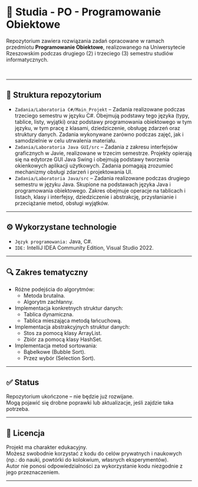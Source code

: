 # 📘 Studia - PO - Programowanie Obiektowe

Repozytorium zawiera rozwiązania zadań opracowane w ramach przedmiotu **Programowanie Obiektowe**, realizowanego na Uniwersytecie Rzeszowskim podczas drugiego (2) i trzeciego (3) semestru studiów informatycznych.  

&nbsp;  

---

## 📁 Struktura repozytorium

- `Zadania/Laboratoria C#/Main_Projekt` – Zadania realizowane podczas trzeciego semestru w języku C#. Obejmują podstawy tego języka (typy, tablice, listy, wyjątki) oraz podstawy programowania obiektowego w tym języku, w tym pracę z klasami, dziedziczenie, obsługę zdarzeń oraz struktury danych. Zadania wykonywane zarówno podczas zajęć, jak i samodzielnie w celu utrwalenia materiału.  
- `Zadania/Laboratoria Java GUI/src` – Zadania z zakresu interfejsów graficznych w Javie, realizowane w trzecim semestrze. Projekty opierają się na edytorze GUI Java Swing i obejmują podstawy tworzenia okienkowych aplikacji użytkowych. Zadania pomagają zrozumieć mechanizmy obsługi zdarzeń i projektowania UI.  
- `Zadania/Laboratoria Java/src` – Zadania realizowane podczas drugiego semestru w języku Java. Skupione na podstawach języka Java i programowania obiektowego. Zakres obejmuje operacje na tablicach i listach, klasy i interfejsy, dziedziczenie i abstrakcję, przysłanianie i przeciążanie metod, obsługi wyjątków.  

---

## ⚙️ Wykorzystane technologie

- `Język programowania:` Java, C#.  
- `IDE:` IntelliJ IDEA Community Edition, Visual Studio 2022.  

---

## 🔍 Zakres tematyczny

- Różne podejścia do algorytmów:  
  - Metoda brutalna.  
  - Algorytm zachłanny.  
- Implementacja konkretnych struktur danych:  
  - Tablica dynamiczna.  
  - Tablica mieszająca metodą łańcuchową.  
- Implementacja abstrakcyjnych struktur danych:  
  - Stos za pomocą klasy ArrayList.  
  - Zbiór za pomocą klasy HashSet.  
- Implementacja metod sortowania:  
  - Bąbelkowe (Bubble Sort).  
  - Przez wybór (Selection Sort).  

---

## ✅ Status

Repozytorium ukończone – nie będzie już rozwijane.  
Mogą pojawić się drobne poprawki lub aktualizacje, jeśli zajdzie taka potrzeba.  

---

## 📄 Licencja

Projekt ma charakter edukacyjny.  
Możesz swobodnie korzystać z kodu do celów prywatnych i naukowych (np.: do nauki, powtórki do kolokwium, własnych eksperymentów).  
Autor nie ponosi odpowiedzialności za wykorzystanie kodu niezgodnie z jego przeznaczeniem.  

---
